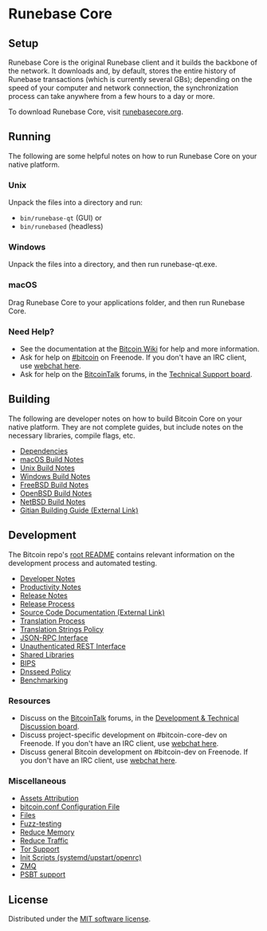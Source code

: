 Runebase Core
=============

Setup
---------------------
Runebase Core is the original Runebase client and it builds the backbone of the network. It downloads and, by default, stores the entire history of Runebase transactions (which is currently several GBs); depending on the speed of your computer and network connection, the synchronization process can take anywhere from a few hours to a day or more.

To download Runebase Core, visit [runebasecore.org](https://www.runebasecore.org/).

Running
---------------------
The following are some helpful notes on how to run Runebase Core on your native platform.

### Unix

Unpack the files into a directory and run:

- `bin/runebase-qt` (GUI) or
- `bin/runebased` (headless)

### Windows

Unpack the files into a directory, and then run runebase-qt.exe.

### macOS

Drag Runebase Core to your applications folder, and then run Runebase Core.

### Need Help?

* See the documentation at the [Bitcoin Wiki](https://en.bitcoin.it/wiki/Main_Page)
for help and more information.
* Ask for help on [#bitcoin](https://webchat.freenode.net/#bitcoin) on Freenode. If you don't have an IRC client, use [webchat here](https://webchat.freenode.net/#bitcoin).
* Ask for help on the [BitcoinTalk](https://bitcointalk.org/) forums, in the [Technical Support board](https://bitcointalk.org/index.php?board=4.0).

Building
---------------------
The following are developer notes on how to build Bitcoin Core on your native platform. They are not complete guides, but include notes on the necessary libraries, compile flags, etc.

- [Dependencies](dependencies.md)
- [macOS Build Notes](build-osx.md)
- [Unix Build Notes](build-unix.md)
- [Windows Build Notes](build-windows.md)
- [FreeBSD Build Notes](build-freebsd.md)
- [OpenBSD Build Notes](build-openbsd.md)
- [NetBSD Build Notes](build-netbsd.md)
- [Gitian Building Guide (External Link)](https://github.com/bitcoin-core/docs/blob/master/gitian-building.md)

Development
---------------------
The Bitcoin repo's [root README](/README.md) contains relevant information on the development process and automated testing.

- [Developer Notes](developer-notes.md)
- [Productivity Notes](productivity.md)
- [Release Notes](release-notes.md)
- [Release Process](release-process.md)
- [Source Code Documentation (External Link)](https://doxygen.bitcoincore.org/)
- [Translation Process](translation_process.md)
- [Translation Strings Policy](translation_strings_policy.md)
- [JSON-RPC Interface](JSON-RPC-interface.md)
- [Unauthenticated REST Interface](REST-interface.md)
- [Shared Libraries](shared-libraries.md)
- [BIPS](bips.md)
- [Dnsseed Policy](dnsseed-policy.md)
- [Benchmarking](benchmarking.md)

### Resources
* Discuss on the [BitcoinTalk](https://bitcointalk.org/) forums, in the [Development & Technical Discussion board](https://bitcointalk.org/index.php?board=6.0).
* Discuss project-specific development on #bitcoin-core-dev on Freenode. If you don't have an IRC client, use [webchat here](https://webchat.freenode.net/#bitcoin-core-dev).
* Discuss general Bitcoin development on #bitcoin-dev on Freenode. If you don't have an IRC client, use [webchat here](https://webchat.freenode.net/#bitcoin-dev).

### Miscellaneous
- [Assets Attribution](assets-attribution.md)
- [bitcoin.conf Configuration File](bitcoin-conf.md)
- [Files](files.md)
- [Fuzz-testing](fuzzing.md)
- [Reduce Memory](reduce-memory.md)
- [Reduce Traffic](reduce-traffic.md)
- [Tor Support](tor.md)
- [Init Scripts (systemd/upstart/openrc)](init.md)
- [ZMQ](zmq.md)
- [PSBT support](psbt.md)

License
---------------------
Distributed under the [MIT software license](/COPYING).
